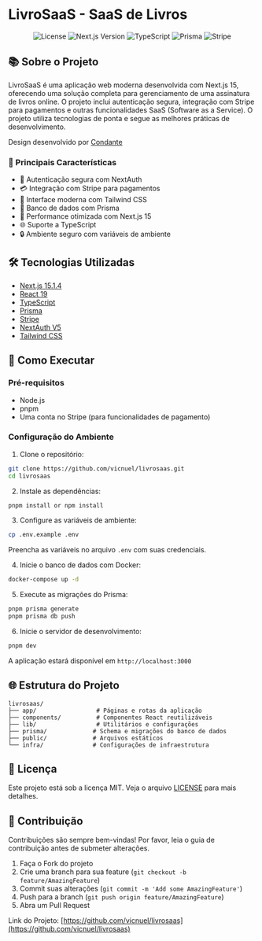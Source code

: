 # LivroSaaS - SaaS de Livros

<div align="center">

![License](https://img.shields.io/github/license/vicnuel/livrosaas)
![Next.js Version](https://img.shields.io/badge/next.js-15.1.4-black)
![TypeScript](https://img.shields.io/badge/TypeScript-5.0-blue)
![Prisma](https://img.shields.io/badge/Prisma-6.2.1-blue)
![Stripe](https://img.shields.io/badge/Stripe-17.5.0-blue)

</div>

## 📚 Sobre o Projeto

LivroSaaS é uma aplicação web moderna desenvolvida com Next.js 15, oferecendo uma solução completa para gerenciamento de uma assinatura de livros online. O projeto inclui autenticação segura, integração com Stripe para pagamentos e outras funcionalidades SaaS (Software as a Service). O projeto utiliza tecnologias de ponta e segue as melhores práticas de desenvolvimento.

Design desenvolvido por [Condante](https://github.com/codante-io/mp-saas-next-auth-prisma-next)

### 🌟 Principais Características

- 🔐 Autenticação segura com NextAuth
- 💳 Integração com Stripe para pagamentos
- 🎨 Interface moderna com Tailwind CSS
- 🔄 Banco de dados com Prisma
- 🚀 Performance otimizada com Next.js 15
- 🌐 Suporte a TypeScript
- 🔒 Ambiente seguro com variáveis de ambiente

## 🛠️ Tecnologias Utilizadas

- [Next.js 15.1.4](https://nextjs.org/)
- [React 19](https://reactjs.org/)
- [TypeScript](https://www.typescriptlang.org/)
- [Prisma](https://www.prisma.io/)
- [Stripe](https://stripe.com/)
- [NextAuth V5](https://next-auth.js.org/)
- [Tailwind CSS](https://tailwindcss.com/)

## 🚀 Como Executar

### Pré-requisitos

- Node.js
- pnpm
- Uma conta no Stripe (para funcionalidades de pagamento)

### Configuração do Ambiente

1. Clone o repositório:

```bash
git clone https://github.com/vicnuel/livrosaas.git
cd livrosaas
```

2. Instale as dependências:

```bash
pnpm install or npm install
```

3. Configure as variáveis de ambiente:

```bash
cp .env.example .env
```

Preencha as variáveis no arquivo `.env` com suas credenciais.

4. Inicie o banco de dados com Docker:

```bash
docker-compose up -d
```

5. Execute as migrações do Prisma:

```bash
pnpm prisma generate
pnpm prisma db push
```

6. Inicie o servidor de desenvolvimento:

```bash
pnpm dev
```

A aplicação estará disponível em `http://localhost:3000`

## 🌐 Estrutura do Projeto

```
livrosaas/
├── app/                 # Páginas e rotas da aplicação
├── components/          # Componentes React reutilizáveis
├── lib/                 # Utilitários e configurações
├── prisma/             # Schema e migrações do banco de dados
├── public/             # Arquivos estáticos
└── infra/              # Configurações de infraestrutura
```

## 📝 Licença

Este projeto está sob a licença MIT. Veja o arquivo [LICENSE](LICENSE) para mais detalhes.

## 👥 Contribuição

Contribuições são sempre bem-vindas! Por favor, leia o guia de contribuição antes de submeter alterações.

1. Faça o Fork do projeto
2. Crie uma branch para sua feature (`git checkout -b feature/AmazingFeature`)
3. Commit suas alterações (`git commit -m 'Add some AmazingFeature'`)
4. Push para a branch (`git push origin feature/AmazingFeature`)
5. Abra um Pull Request

Link do Projeto: [https://github.com/vicnuel/livrosaas](https://github.com/vicnuel/livrosaas)
